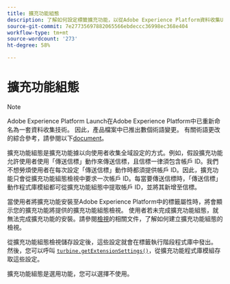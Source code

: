 ```yaml
---
title: 擴充功能組態
description: 了解如何設定標籤擴充功能，以從Adobe Experience Platform資料收集UI中的使用者收集全域設定。
source-git-commit: 7e27735697882065566ebdeccc36998ec368e404
workflow-type: tm+mt
source-wordcount: '273'
ht-degree: 58%

---
```


# 擴充功能組態

>[!NOTE]
>
>Adobe Experience Platform Launch在Adobe Experience Platform中已重新命名為一套資料收集技術。 因此，產品檔案中已推出數個術語變更。 有關術語更改的綜合參考，請參閱以下[document](../term-updates.md)。

擴充功能組態是擴充功能據以向使用者收集全域設定的方式。例如，假設擴充功能允許使用者使用「傳送信標」動作來傳送信標，且信標一律須包含帳戶 ID。我們不想勞煩使用者在每次設定「傳送信標」動作時都須提供帳戶 ID。因此，擴充功能只會從擴充功能組態檢視中要求一次帳戶 ID。每當要傳送信標時，「傳送信標」動作程式庫模組都可從擴充功能組態中提取帳戶 ID，並將其新增至信標。

當使用者將擴充功能安裝至Adobe Experience Platform中的標籤屬性時，將會顯示您的擴充功能將提供的擴充功能組態檢視。 使用者若未完成擴充功能組態，就無法完成擴充功能的安裝。請參閱[檢視](./web/views.md)的相關文件，了解如何建立擴充功能組態的檢視。

從擴充功能組態檢視儲存設定後，這些設定就會在標籤執行階段程式庫中發出。 然後，您可以呼叫 [`turbine.getExtensionSettings()`](./turbine.md#get-extension-settings)，從擴充功能程式庫模組存取這些設定。

擴充功能組態是選用功能，您可以選擇不使用。
